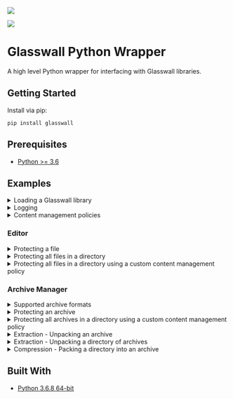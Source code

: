 ![](https://github.com/filetrust/glasswall-python/actions/workflows/python-package.yml/badge.svg)

![](https://github.com/filetrust/glasswall-python/actions/workflows/python-publish.yml/badge.svg)

# Glasswall Python Wrapper

A high level Python wrapper for interfacing with Glasswall libraries.

## Getting Started

Install via pip:

```
pip install glasswall
```

## Prerequisites

- [Python >= 3.6](https://www.python.org/downloads/)

## Examples

<details>
<summary>Loading a Glasswall library</summary>

Each library is a subclass of the `glasswall.libraries.library.Library` class and can be accessed from the top level of the `glasswall` module. The following subclasses are available:

- ArchiveManager
- Editor
- Rebuild
- SecurityTagging
- WordSearch

Libraries are loaded on initialisation and have one required argument: `library_path` which can be the path to a file or a directory. If a directory is specified it is recursively searched and the library with the latest change time will be loaded.

```py
import glasswall


# Load the Glasswall Editor library
editor = glasswall.Editor(r"C:\azure\sdk.editor\2.173")
```

```
>>> 2021-03-15 12:27:42.337 glasswall INFO     __init__                  Loaded Glasswall Editor version 2.173 from C:\azure\sdk.editor\2.173\windows-drop-no-kill-switch\glasswall_core2.dll
```

</details>

<details>
<summary>Logging</summary>

Logs are saved to the temp directory and are also output to console with a default logging level of INFO. You can view the file path of the temp directory or the log file:

```py
import glasswall


print(glasswall._TEMPDIR)
print(glasswall.config.logging.log_file_path)
```

```
>>> C:\Users\ANGUSR~1\AppData\Local\Temp\glasswall
>>> C:\Users\ANGUSR~1\AppData\Local\Temp\glasswall\logs\2021-03-15 122826.txt
```

The logging level can be modified, for a list of levels see: https://docs.python.org/3/library/logging.html#logging-levels

```py
import logging

import glasswall


# Modify logging level for logs to the console
glasswall.config.logging.console.setLevel(logging.DEBUG)

# Modify logging level for logs to file
glasswall.config.logging.log.setLevel(logging.DEBUG)
```

</details>

<details>
<summary>Content management policies</summary>

Subclasses of the `glasswall.content_management.policies.Policy` class can be used to easily create content management policies of varying complexity by passing the `default` and `config` keyword arguments. Subclasses include:

- ArchiveManager
- Editor
- Rebuild
- WordSearch

Some examples of content management policies are below.

<details>
<summary>Default sanitise all Editor policy</summary>

```xml
<?xml version="1.0" encoding="utf-8"?>
<config>
    <pdfConfig>
        <acroform>sanitise</acroform>
        <actions_all>sanitise</actions_all>
        <digital_signatures>sanitise</digital_signatures>
        <embedded_files>sanitise</embedded_files>
        <embedded_images>sanitise</embedded_images>
        <external_hyperlinks>sanitise</external_hyperlinks>
        <internal_hyperlinks>sanitise</internal_hyperlinks>
        <javascript>sanitise</javascript>
        <metadata>sanitise</metadata>
    </pdfConfig>
    <pptConfig>
        <embedded_files>sanitise</embedded_files>
        <embedded_images>sanitise</embedded_images>
        <external_hyperlinks>sanitise</external_hyperlinks>
        <internal_hyperlinks>sanitise</internal_hyperlinks>
        <javascript>sanitise</javascript>
        <macros>sanitise</macros>
        <metadata>sanitise</metadata>
        <review_comments>sanitise</review_comments>
    </pptConfig>
    <sysConfig>
        <interchange_pretty>false</interchange_pretty>
        <interchange_type>sisl</interchange_type>
    </sysConfig>
    <tiffConfig>
        <geotiff>sanitise</geotiff>
    </tiffConfig>
    <wordConfig>
        <dynamic_data_exchange>sanitise</dynamic_data_exchange>
        <embedded_files>sanitise</embedded_files>
        <embedded_images>sanitise</embedded_images>
        <external_hyperlinks>sanitise</external_hyperlinks>
        <internal_hyperlinks>sanitise</internal_hyperlinks>
        <macros>sanitise</macros>
        <metadata>sanitise</metadata>
        <review_comments>sanitise</review_comments>
    </wordConfig>
    <xlsConfig>
        <dynamic_data_exchange>sanitise</dynamic_data_exchange>
        <embedded_files>sanitise</embedded_files>
        <embedded_images>sanitise</embedded_images>
        <external_hyperlinks>sanitise</external_hyperlinks>
        <internal_hyperlinks>sanitise</internal_hyperlinks>
        <macros>sanitise</macros>
        <metadata>sanitise</metadata>
        <review_comments>sanitise</review_comments>
    </xlsConfig>
</config>
```

</details>

```py
import glasswall

# Print the default Editor content management policy
print(glasswall.content_management.policies.Editor())
```

<details>
<summary>Custom Rebuild policy</summary>

```xml
<?xml version="1.0" encoding="utf-8"?>
<config>
    <pdfConfig>
        <acroform>allow</acroform>
        <actions_all>allow</actions_all>
        <digital_signatures>allow</digital_signatures>
        <embedded_files>allow</embedded_files>
        <embedded_images>allow</embedded_images>
        <external_hyperlinks>allow</external_hyperlinks>
        <internal_hyperlinks>allow</internal_hyperlinks>
        <javascript>allow</javascript>
        <metadata>allow</metadata>
    </pdfConfig>
    <pptConfig>
        <embedded_files>allow</embedded_files>
        <embedded_images>allow</embedded_images>
        <external_hyperlinks>allow</external_hyperlinks>
        <internal_hyperlinks>allow</internal_hyperlinks>
        <javascript>allow</javascript>
        <macros>allow</macros>
        <metadata>allow</metadata>
        <review_comments>allow</review_comments>
    </pptConfig>
    <sysConfig>
        <default>allow</default>
        <interchange_pretty>false</interchange_pretty>
        <interchange_type>sisl</interchange_type>
    </sysConfig>
    <tiffConfig>
        <geotiff>allow</geotiff>
    </tiffConfig>
    <wordConfig>
        <dynamic_data_exchange>allow</dynamic_data_exchange>
        <embedded_files>allow</embedded_files>
        <embedded_images>allow</embedded_images>
        <external_hyperlinks>allow</external_hyperlinks>
        <internal_hyperlinks>allow</internal_hyperlinks>
        <macros>sanitise</macros>
        <metadata>allow</metadata>
        <review_comments>allow</review_comments>
    </wordConfig>
    <xlsConfig>
        <dynamic_data_exchange>allow</dynamic_data_exchange>
        <embedded_files>sanitise</embedded_files>
        <embedded_images>sanitise</embedded_images>
        <external_hyperlinks>allow</external_hyperlinks>
        <internal_hyperlinks>allow</internal_hyperlinks>
        <macros>allow</macros>
        <metadata>allow</metadata>
        <review_comments>allow</review_comments>
    </xlsConfig>
</config>
```

</details>

```py
import glasswall

# Print a custom Rebuild content management policy with a default of allow
# that only sanitises macros in wordConfig, and embedded images and files in
# xlsConfig
print(glasswall.content_management.policies.Rebuild(
    default="allow",
    config={
        "wordConfig": {
            "macros": "sanitise",
        },
        "xlsConfig": {
            "embedded_files": "sanitise",
            "embedded_images": "sanitise",
        },
    }
))
```

Any functionality that requires a content management policy will use its default content management policy if one has not been specified with the keyword argument `content_management_policy`.

</details>

### Editor

<details>
<summary>Protecting a file</summary>

```py
import glasswall


# Load the Glasswall Editor library
editor = glasswall.Editor(r"C:\azure\sdk.editor\2.173")

# Use the default sanitise all policy to sanitise a file, writing the sanitised
# file to a new directory
editor.protect_file(
    input_file=r"C:\test_files\InternalHyp_Review.doc",
    output_file=r"C:\test_files_sanitised\InternalHyp_Review.doc"
)
```

</details>

<details>
<summary>Protecting all files in a directory</summary>

```py
import glasswall


# Load the Glasswall Editor library
editor = glasswall.Editor(r"C:\azure\sdk.editor\2.173")

# Use the default sanitise all policy to protect a directory of files, writing
# the sanitised files to a new directory.
# NOTE: Passing `raise_unsupported=False` can be useful when working with a
# directory containing a mixture of supported and unsupported file types. By
# default this value is True, and an error will be raised on the first failure.
editor.protect_directory(
    input_directory=r"C:\test_files",
    output_directory=r"C:\test_files_sanitised"
)
```

</details>

<details>
<summary>Protecting all files in a directory using a custom content management policy</summary>

Using `glasswall.content_management.policies.Editor`:

```py
import glasswall


# Load the Glasswall Editor library
editor = glasswall.Editor(r"C:\azure\sdk.editor\2.173")

# Use a custom Editor policy to sanitise all files in the test_files directory
# and write them to the test_files_sanitised directory. Internal hyperlinks in
# ppt and word files will not be sanitised, and if macros are present then
# withhold the file
editor.protect_directory(
    input_directory=r"C:\test_files",
    output_directory=r"C:\test_files_sanitised",
    content_management_policy=glasswall.content_management.policies.Editor(
        config={
            "pptConfig": {
                "internal_hyperlinks": "allow",
                "macros": "disallow",
            },
            "wordConfig": {
                "internal_hyperlinks": "allow",
                "macros": "disallow",
            }
        }
    )
)
```

Using a custom `.xml` file:

```py
import glasswall


# Load the Glasswall Editor library
editor = glasswall.Editor(r"C:\azure\sdk.editor\2.173")

editor.protect_directory(
    input_directory=r"C:\test_files",
    output_directory=r"C:\test_files_sanitised",
    content_management_policy=r"C:\configs\config.xml"
)
```

</details>

### Archive Manager

<details>
<summary>Supported archive formats</summary>

```py

import glasswall

# Load the Glasswall Archive Manager library
am = glasswall.ArchiveManager(r"C:\azure\sdk.archive.manager")

print(am.supported_archives)

>>> ['7z', 'rar', 'tar', 'zip']
```

</details>

<details>
<summary>Protecting an archive</summary>

```py

import glasswall

# Load the Glasswall Archive Manager library
am = glasswall.ArchiveManager(r"C:\azure\sdk.archive.manager")

# Use the default Archive Manager policy: sanitise all, process all, writing
# the sanitised archive and the analysis report to different directories.
am.protect_archive(
    input_file=r"C:\archives\7Zip\0000192.doc.7z",
    output_file=r"C:\archives_sanitised\7Zip\0000192.doc.7z",
    output_report=r"C:\archives_reports\7Zip\0000192.doc.7z.xml"
)
```

</details>

<details>
<summary>Protecting all archives in a directory using a custom content management policy</summary>

```py

import glasswall

# Load the Glasswall Archive Manager library
am = glasswall.ArchiveManager(r"C:\azure\sdk.archive.manager")

# Use a custom Archive Manager policy: sanitise all, process all, but discard
# mp3 and mp4 files. Write the sanitised archives and the analysis reports to
# different directories
am.protect_directory(
    input_directory=r"C:\archives\7Zip",
    output_directory=r"C:\archives_sanitised\7Zip",
    output_report_directory=r"C:\archives_analysis_reports\7Zip",
    content_management_policy=glasswall.content_management.policies.ArchiveManager(
        default="sanitise",
        default_archive_manager="process",
        config={
            "archiveConfig": {
                "mp3": "discard",
                "mp4": "discard"
            }
        }
    ),
    raise_unsupported=False
)
```

</details>

<details>
<summary>Extraction - Unpacking an archive</summary>

```py
import glasswall

# Load the Glasswall Archive Manager library
am = glasswall.ArchiveManager(r"C:\azure\sdk.archive.manager")

# Unpack the Nested_4_layers.zip archive to a new directory
am.unpack(
    input_file=r"C:\archives\nested\Nested_4_layers.zip",
    output_directory=r"C:\unpacked_archives\nested"
)
```

A new directory is created: `C:\unpacked_archives\nested\Nested_4_layers` containing the unpacked contents of the `Nested_4_layers` zip archive. Nested archives are recursively unpacked while maintaining the same directory structure. To disable recursive unpacking use the `recursive` arg:

```py
import glasswall

# Load the Glasswall Archive Manager library
am = glasswall.ArchiveManager(r"C:\azure\sdk.archive.manager")

# Unpack the Nested_4_layers.zip archive to a new directory without recursing the archive.
am.unpack(
    input_file=r"C:\archives\nested\Nested_4_layers.zip",
    output_directory=r"C:\unpacked_archives\nested",
    recursive=False
)
```

Other useful arguments:

- `file_type` default None (use archive extension), force Glasswall to try to process archives as this format.
- `include_file_type` default False, keep the archive format in the directory name when unpacking. e.g. when True `Nested_4_layers.zip` will be unpacked to a directory `Nested_4_layers.zip` instead of `Nested_4_layers`. This can be necessary when unpacking multiple same-named archives that have different archive formats.
- `raise_unsupported` default True, raise an error if the Glasswall library encounters an error.
- `delete_origin` default False, delete the `input_file` after it has been unpacked to `output_directory`.

</details>

<details>
<summary>Extraction - Unpacking a directory of archives</summary>

```py
import glasswall

# Load the Glasswall Archive Manager library
am = glasswall.ArchiveManager(r"C:\azure\sdk.archive.manager")

# Recursively unpack all archives found in the `archives` directory
am.unpack_directory(
    input_directory=r"C:\archives",
    output_directory=r"C:\unpacked_archives"
)
```

The `unpack_directory` method shares the same optional arguments as `unpack`. See also: `Extraction - Unpacking an archive`

</details>

<details>
<summary>Compression - Packing a directory into an archive</summary>

```py
import glasswall

# Load the Glasswall Archive Manager library
am = glasswall.ArchiveManager(r"C:\azure\sdk.archive.manager")

# Pack the `assorted_files` directory as zip to `assorted_files.zip`
am.pack_directory(
    input_directory=r"C:\test_files\assorted_files",
    output_directory=r"C:\test_files",
    file_type="zip",
)
```

Pack to multiple formats with ease by iterating the `supported_archives` attribute:

```py
import glasswall

# Load the Glasswall Archive Manager library
am = glasswall.ArchiveManager(r"C:\azure\sdk.archive.manager")

# Pack the `assorted_files` directory in each supported file format
for file_type in am.supported_archives:
    am.pack_directory(
        input_directory=r"C:\test_files\assorted_files",
        output_directory=fr"C:\test_files",
        file_type=file_type,
    )
```

</details>

## Built With

- [Python 3.6.8 64-bit](https://www.python.org/downloads/release/python-368/)
